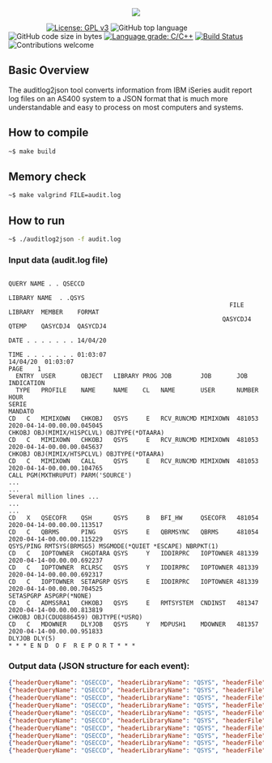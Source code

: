 <p align="center"><img src="https://github.com/JavierDominguezGomez/AS400_auditlog2json/blob/main/img/AS400_auditlog2json_logo.png"></p>

&nbsp;&nbsp;&nbsp;&nbsp;&nbsp;&nbsp;&nbsp;&nbsp;&nbsp;&nbsp;&nbsp;&nbsp;&nbsp;&nbsp;&nbsp;&nbsp;&nbsp;&nbsp;
[![License: GPL v3](https://img.shields.io/badge/License-GPLv3-brightgreen.svg)](https://www.gnu.org/licenses/gpl-3.0)
![GitHub top language](https://img.shields.io/github/languages/top/JavierDominguezGomez/AS400_auditlog2json)
![GitHub code size in bytes](https://img.shields.io/github/languages/code-size/JavierDominguezGomez/AS400_auditlog2json)
[![Language grade: C/C++](https://img.shields.io/lgtm/grade/cpp/g/JavierDominguezGomez/AS400_auditlog2json.svg?logo=lgtm&logoWidth=18)](https://lgtm.com/projects/g/JavierDominguezGomez/AS400_auditlog2json/context:cpp)
[![Build Status](https://travis-ci.org/JavierDominguezGomez/AS400_auditlog2json.svg?branch=main)](https://travis-ci.org/JavierDominguezGomez/AS400_auditlog2json)
![Contributions welcome](https://img.shields.io/badge/contributions-welcome-yellow.svg)

## Basic Overview

The auditlog2json tool converts information from IBM iSeries audit report log files on an AS400 system to a JSON format that is much more understandable and easy to process on most computers and systems.

## How to compile

```bash
~$ make build
```

## Memory check

```bash
~$ make valgrind FILE=audit.log
```

## How to run

```bash
~$ ./auditlog2json -f audit.log
```

### Input data (audit.log file)

```
                                                                           QUERY NAME . . QSECCD
                                                                           LIBRARY NAME  . .QSYS
                                                             FILE      LIBRARY  MEMBER    FORMAT
                                                           QASYCDJ4  QTEMP    QASYCDJ4  QASYCDJ4
                                                                     DATE . . . . . . . 14/04/20
                                                                     TIME . . . . . . . 01:03:07
14/04/20  01:03:07                                                                     PAGE    1
  ENTRY  USER       OBJECT   LIBRARY PROG JOB        JOB       JOB    INDICATION
  TYPE   PROFILE    NAME     NAME    CL   NAME       USER      NUMBER HOUR
SERIE
MANDATO
CD   C   MIMIXOWN   CHKOBJ   QSYS     E   RCV_RUNCMD MIMIXOWN  481053 2020-04-14-00.00.00.045045
CHKOBJ OBJ(MIMIX/H1SPCLVL) OBJTYPE(*DTAARA)
CD   C   MIMIXOWN   CHKOBJ   QSYS     E   RCV_RUNCMD MIMIXOWN  481053 2020-04-14-00.00.00.045637
CHKOBJ OBJ(MIMIX/HTSPCLVL) OBJTYPE(*DTAARA)
CD   C   MIMIXOWN   CALL     QSYS     E   RCV_RUNCMD MIMIXOWN  481053 2020-04-14-00.00.00.104765
CALL PGM(MXTHRUPUT) PARM('SOURCE')
...
...
Several million lines ...
...
...
CD   X   QSECOFR    QSH      QSYS     B   BFI_HW     QSECOFR   481054 2020-04-14-00.00.00.113517
CD   C   QBRMS      PING     QSYS     E   QBRMSYNC   QBRMS     481054 2020-04-14-00.00.00.115229
QSYS/PING RMTSYS(BRMSG5) MSGMODE(*QUIET *ESCAPE) NBRPKT(1)
CD   C   IOPTOWNER  CHGDTARA QSYS     Y   IDDIRPRC   IOPTOWNER 481339 2020-04-14-00.00.00.692237
CD   C   IOPTOWNER  RCLRSC   QSYS     Y   IDDIRPRC   IOPTOWNER 481339 2020-04-14-00.00.00.692317
CD   C   IOPTOWNER  SETAPGRP QSYS     E   IDDIRPRC   IOPTOWNER 481339 2020-04-14-00.00.00.704525
SETASPGRP ASPGRP(*NONE)
CD   C   ADMSSRA1   CHKOBJ   QSYS     E   RMTSYSTEM  CNDINST   481347 2020-04-14-00.00.00.813819
CHKOBJ OBJ(CDUQ886459) OBJTYPE(*USRQ)
CD   C   MDOWNER    DLYJOB   QSYS     Y   MDPUSH1    MDOWNER   481357 2020-04-14-00.00.00.951833
DLYJOB DLY(5)
* * * E N D  O F  R E P O R T * * *
```

### Output data (JSON structure for each event):

```json
{"headerQueryName": "QSECCD", "headerLibraryName": "QSYS", "headerFile": "QASYCDJ4", "headerLibrary": "QTEMP", "headerMember": "QASYCDJ4", "headerFormat": "QASYCDJ4", "headerDate": "14/04/20", "headerTime": "01:03:07", "typeInput": "CD", "mode": "C", "userProfile": "MIMIXOWN", "objectName": "CHKOBJ", "libraryName": "QSYS", "progCL": "E", "jobName": "RCV_RUNCMD", "jobUser": "MIMIXOWN", "jobNumber": "481053", "dateTime": "2020-04-14-00.00.00.045045", "commandLine": " CHKOBJ OBJ(MIMIX/H1SPCLVL) OBJTYPE(*DTAARA)", "fileName": "audit.log", "serverName": "jdghost"}
{"headerQueryName": "QSECCD", "headerLibraryName": "QSYS", "headerFile": "QASYCDJ4", "headerLibrary": "QTEMP", "headerMember": "QASYCDJ4", "headerFormat": "QASYCDJ4", "headerDate": "14/04/20", "headerTime": "01:03:07", "typeInput": "CD", "mode": "C", "userProfile": "MIMIXOWN", "objectName": "CHKOBJ", "libraryName": "QSYS", "progCL": "E", "jobName": "RCV_RUNCMD", "jobUser": "MIMIXOWN", "jobNumber": "481053", "dateTime": "2020-04-14-00.00.00.045637", "commandLine": " CHKOBJ OBJ(MIMIX/HTSPCLVL) OBJTYPE(*DTAARA)", "fileName": "audit.log", "serverName": "jdghost"}
{"headerQueryName": "QSECCD", "headerLibraryName": "QSYS", "headerFile": "QASYCDJ4", "headerLibrary": "QTEMP", "headerMember": "QASYCDJ4", "headerFormat": "QASYCDJ4", "headerDate": "14/04/20", "headerTime": "01:03:07", "typeInput": "CD", "mode": "C", "userProfile": "MIMIXOWN", "objectName": "CALL", "libraryName": "QSYS", "progCL": "E", "jobName": "RCV_RUNCMD", "jobUser": "MIMIXOWN", "jobNumber": "481053", "dateTime": "2020-04-14-00.00.00.104765", "commandLine": " CALL PGM(MXTHRUPUT) PARM('SOURCE')", "fileName": "audit.log", "serverName": "jdghost"}
{"headerQueryName": "QSECCD", "headerLibraryName": "QSYS", "headerFile": "QASYCDJ4", "headerLibrary": "QTEMP", "headerMember": "QASYCDJ4", "headerFormat": "QASYCDJ4", "headerDate": "14/04/20", "headerTime": "01:03:07", "typeInput": "CD", "mode": "X", "userProfile": "QSECOFR", "objectName": "QSH", "libraryName": "QSYS", "progCL": "B", "jobName": "BFI_HW", "jobUser": "QSECOFR", "jobNumber": "481054", "dateTime": "2020-04-14-00.00.00.113517", "commandLine": "", "fileName": "audit.log", "serverName": "jdghost"}
{"headerQueryName": "QSECCD", "headerLibraryName": "QSYS", "headerFile": "QASYCDJ4", "headerLibrary": "QTEMP", "headerMember": "QASYCDJ4", "headerFormat": "QASYCDJ4", "headerDate": "14/04/20", "headerTime": "01:03:07", "typeInput": "CD", "mode": "C", "userProfile": "QBRMS", "objectName": "PING", "libraryName": "QSYS", "progCL": "E", "jobName": "QBRMSYNC", "jobUser": "QBRMS", "jobNumber": "481054", "dateTime": "2020-04-14-00.00.00.115229", "commandLine": " QSYS/PING RMTSYS(BRMSG5) MSGMODE(*QUIET *ESCAPE) NBRPKT(1)", "fileName": "audit.log", "serverName": "jdghost"}
{"headerQueryName": "QSECCD", "headerLibraryName": "QSYS", "headerFile": "QASYCDJ4", "headerLibrary": "QTEMP", "headerMember": "QASYCDJ4", "headerFormat": "QASYCDJ4", "headerDate": "14/04/20", "headerTime": "01:03:07", "typeInput": "CD", "mode": "C", "userProfile": "IOPTOWNER", "objectName": "CHGDTARA", "libraryName": "QSYS", "progCL": "Y", "jobName": "IDDIRPRC", "jobUser": "IOPTOWNER", "jobNumber": "481339", "dateTime": "2020-04-14-00.00.00.692237", "commandLine": "", "fileName": "audit.log", "serverName": "jdghost"}
{"headerQueryName": "QSECCD", "headerLibraryName": "QSYS", "headerFile": "QASYCDJ4", "headerLibrary": "QTEMP", "headerMember": "QASYCDJ4", "headerFormat": "QASYCDJ4", "headerDate": "14/04/20", "headerTime": "01:03:07", "typeInput": "CD", "mode": "C", "userProfile": "IOPTOWNER", "objectName": "RCLRSC", "libraryName": "QSYS", "progCL": "Y", "jobName": "IDDIRPRC", "jobUser": "IOPTOWNER", "jobNumber": "481339", "dateTime": "2020-04-14-00.00.00.692317", "commandLine": "", "fileName": "audit.log", "serverName": "jdghost"}
{"headerQueryName": "QSECCD", "headerLibraryName": "QSYS", "headerFile": "QASYCDJ4", "headerLibrary": "QTEMP", "headerMember": "QASYCDJ4", "headerFormat": "QASYCDJ4", "headerDate": "14/04/20", "headerTime": "01:03:07", "typeInput": "CD", "mode": "C", "userProfile": "IOPTOWNER", "objectName": "SETAPGRP", "libraryName": "QSYS", "progCL": "E", "jobName": "IDDIRPRC", "jobUser": "IOPTOWNER", "jobNumber": "481339", "dateTime": "2020-04-14-00.00.00.704525", "commandLine": " SETASPGRP ASPGRP(*NONE)", "fileName": "audit.log", "serverName": "jdghost"}
{"headerQueryName": "QSECCD", "headerLibraryName": "QSYS", "headerFile": "QASYCDJ4", "headerLibrary": "QTEMP", "headerMember": "QASYCDJ4", "headerFormat": "QASYCDJ4", "headerDate": "14/04/20", "headerTime": "01:03:07", "typeInput": "CD", "mode": "C", "userProfile": "ADMSSRA1", "objectName": "CHKOBJ", "libraryName": "QSYS", "progCL": "E", "jobName": "RMTSYSTEM", "jobUser": "CNDINST", "jobNumber": "886460", "dateTime": "2020-10-28-23.59.57.624928", "commandLine": " CHKOBJ OBJ(CDUQ886459) OBJTYPE(*USRQ)", "fileName": "audit.log", "serverName": "jdghost"}
{"headerQueryName": "QSECCD", "headerLibraryName": "QSYS", "headerFile": "QASYCDJ4", "headerLibrary": "QTEMP", "headerMember": "QASYCDJ4", "headerFormat": "QASYCDJ4", "headerDate": "14/04/20", "headerTime": "01:03:07", "typeInput": "CD", "mode": "C", "userProfile": "MDOWNER", "objectName": "DLYJOB", "libraryName": "QSYS", "progCL": "Y", "jobName": "MDPUSH1", "jobUser": "MDOWNER", "jobNumber": "674561", "dateTime": "2020-10-28-23.59.59.052944", "commandLine": " DLYJOB DLY(5)", "fileName": "audit.log", "serverName": "jdghost"}
```

